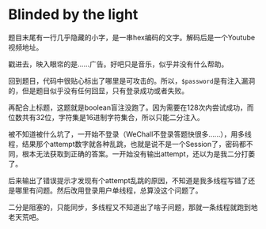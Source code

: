 # Blinded by the light

题目末尾有一行几乎隐藏的小字，是一串hex编码的文字。解码后是一个Youtube视频地址。

戳进去，映入眼帘的是……广告。好吧只是音乐，似乎并没有什么帮助。

回到题目，代码中很贴心标出了哪里是可攻击的。所以，`$password`是有注入漏洞的，但是题目似乎没有任何回显，只有登录成功或者失败。

再配合上标题，这题就是boolean盲注没跑了。因为需要在128次内尝试成功，而位数共有32位，字符集是16进制字符集合，所以只能二分注入。

被不知道被什么坑了，一开始不登录（WeChall不登录答题快很多……），用多线程，结果那个attempt数字就各种乱跳，也就是说不是一个Session了，密码都不同，根本无法获取到正确的答案。一开始没有输出attempt，还以为是我二分打萎了。

后来输出了错误提示才发现有个attempt乱跳的原因，不知道是我多线程写错了还是哪里有问题。然后改用登录用户单线程，总算没这个问题了。

二分是阻塞的，只能同步，多线程又不知道出了啥子问题，那就一条线程就跑到地老天荒吧。
